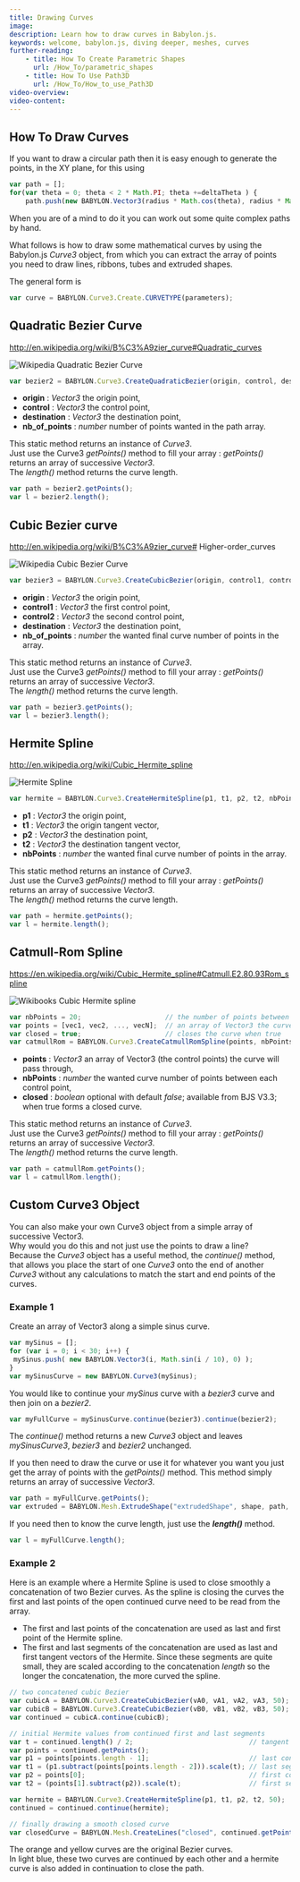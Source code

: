 ```yaml
---
title: Drawing Curves
image: 
description: Learn how to draw curves in Babylon.js.
keywords: welcome, babylon.js, diving deeper, meshes, curves
further-reading:
    - title: How To Create Parametric Shapes
      url: /How_To/parametric_shapes
    - title: How To Use Path3D
      url: /How_To/How_to_use_Path3D
video-overview:
video-content:
---
```


## How To Draw Curves

If you want to draw a circular path then it is easy enough to generate the points, in the XY plane, for this using

```javascript
var path = [];
for(var theta = 0; theta < 2 * Math.PI; theta +=deltaTheta ) {
    path.push(new BABYLON.Vector3(radius * Math.cos(theta), radius * Math.sin(theta), 0));
```

When you are of a mind to do it you can work out some quite complex paths by hand. 

What follows is how to draw some mathematical curves by using the Babylon.js _Curve3_ object, from which you can extract the array of points you need to draw lines, ribbons, tubes and extruded shapes.

The general form is

```javascript
var curve = BABYLON.Curve3.Create.CURVETYPE(parameters);
```

## Quadratic Bezier Curve
http://en.wikipedia.org/wiki/B%C3%A9zier_curve#Quadratic_curves

![Wikipedia Quadratic Bezier Curve](https://upload.wikimedia.org/wikipedia/commons/3/3d/B%C3%A9zier_2_big.gif)

```javascript
var bezier2 = BABYLON.Curve3.CreateQuadraticBezier(origin, control, destination, nb_of_points);
```
* **origin** : _Vector3_ the origin point,
* **control** : _Vector3_ the control point,
* **destination** : _Vector3_ the destination point,
* **nb_of_points** : _number_ number of points wanted in the path array.

This static method returns an instance of _Curve3_.   
Just use the Curve3 _getPoints()_ method to fill your array : _getPoints()_ returns an array of successive _Vector3_.       
The _length()_ method returns the curve length.   
```javascript
var path = bezier2.getPoints();
var l = bezier2.length();
```
<Playground id="#W0XSPA" title="Drawing A Bezier Quadratic Curve" description="Simple example of drawing a bezier quadratic curve." image=""/>

## Cubic Bezier curve
http://en.wikipedia.org/wiki/B%C3%A9zier_curve# Higher-order_curves

![Wikipedia Cubic Bezier Curve](https://upload.wikimedia.org/wikipedia/commons/d/db/B%C3%A9zier_3_big.gif)
```javascript
var bezier3 = BABYLON.Curve3.CreateCubicBezier(origin, control1, control2, destination, nb_of_points)
```
* **origin** : _Vector3_ the origin point,
* **control1** : _Vector3_ the first control point,
* **control2** : _Vector3_ the second control point,
* **destination** : _Vector3_ the destination point,
* **nb_of_points** : _number_ the wanted final curve number of points in the array.

This static method returns an instance of _Curve3_.   
Just use the Curve3 _getPoints()_ method to fill your array : _getPoints()_ returns an array of successive _Vector3_.     
The _length()_ method returns the curve length.    
```javascript
var path = bezier3.getPoints();
var l = bezier3.length();
```

<Playground id="#EY3EW4" title="Drawing A Bezier Cubic Curve" description="Simple example of drawing a bezier cubic curve." image=""/>


## Hermite Spline
http://en.wikipedia.org/wiki/Cubic_Hermite_spline

![Hermite Spline](/img/how_to/Mesh/hermite.jpg)

```javascript
var hermite = BABYLON.Curve3.CreateHermiteSpline(p1, t1, p2, t2, nbPoints);
```
* **p1** : _Vector3_ the origin point,
* **t1** : _Vector3_ the origin tangent vector,
* **p2** : _Vector3_ the destination point,
* **t2** : _Vector3_ the destination tangent vector,
* **nbPoints** : _number_ the wanted final curve number of points in the array.

This static method returns an instance of _Curve3_.    
Just use the Curve3 _getPoints()_ method to fill your array : _getPoints()_ returns an array of successive _Vector3_.      
The _length()_ method returns the curve length.   
```javascript
var path = hermite.getPoints();
var l = hermite.length();
```

<Playground id="#P94GHL" title="Drawing A Hermite Spline" description="Simple example of drawing a Hermite Spline curve." image=""/>

## Catmull-Rom Spline  
https://en.wikipedia.org/wiki/Cubic_Hermite_spline#Catmull.E2.80.93Rom_spline  

![Wikibooks Cubic Hermite spline](https://upload.wikimedia.org/wikipedia/commons/1/1c/Finite_difference_spline_example.png)

```javascript
var nbPoints = 20;                     // the number of points between each Vector3 control points
var points = [vec1, vec2, ..., vecN];  // an array of Vector3 the curve must pass through : the control points
var closed = true;                     // closes the curve when true
var catmullRom = BABYLON.Curve3.CreateCatmullRomSpline(points, nbPoints, closed);
```
* **points** : _Vector3_ an array of Vector3 (the control points) the curve will pass through,
* **nbPoints** : _number_ the wanted curve number of points between each control point,
* **closed** : _boolean_ optional with default _false_; available from BJS V3.3; when true forms a closed curve.

This static method returns an instance of _Curve3_.    
Just use the Curve3 _getPoints()_ method to fill your array : _getPoints()_ returns an array of successive _Vector3_.       
The _length()_ method returns the curve length.   
```javascript
var path = catmullRom.getPoints();
var l = catmullRom.length();
```

<Playground id="#1AU0M4" title="Drawing A Catmull-Rom Spline Open Curve" description="Simple example of drawing a Catmull-Rom Spline Open Curve." image=""/>
<Playground id="#1AU0M4#18" title="Drawing A Catmull-Rom Spline Closed Curve" description="Simple example of drawing a Catmull-Rom Spline Closed Curve." image=""/>

## Custom Curve3 Object
You can also make your own Curve3 object from a simple array of successive Vector3.   
Why would you do this and not just use the points to draw a line?   
Because the _Curve3_ object has a useful method, the  _continue()_ method, that allows you place the start of one _Curve3_ onto the end of another _Curve3_ without any calculations to match the start and end points of the curves.   

### Example 1
Create an array of  Vector3 along a simple sinus curve.  

```javascript
var mySinus = [];
for (var i = 0; i < 30; i++) {
 mySinus.push( new BABYLON.Vector3(i, Math.sin(i / 10), 0) );
}
var mySinusCurve = new BABYLON.Curve3(mySinus);
```

You would like to continue your _mySinus_ curve with a _bezier3_ curve and then join on a _bezier2_. 
 
```javascript
var myFullCurve = mySinusCurve.continue(bezier3).continue(bezier2);
```
The _continue()_ method returns a new _Curve3_ object and leaves _mySinusCurve3_, _bezier3_ and _bezier2_ unchanged.   

If you then need to draw the curve or use it for whatever you want you just get the array of points with the _getPoints()_ method. This method simply returns an array of successive _Vector3_.

```javascript
var path = myFullCurve.getPoints();
var extruded = BABYLON.Mesh.ExtrudeShape("extrudedShape", shape, path, 1, 0, scene);
```

If you need then to know the curve length, just use the _**length()**_ method.    
```javascript
var l = myFullCurve.length();
```

<Playground id="#00JR7Z" title="Joining Curves" description="Simple example of joining curves." image=""/>

### Example 2
Here is an example where a Hermite Spline is used to close smoothly a concatenation of two Bezier curves. As the spline is closing the curves the first and last points of the open continued curve need to be read from the array.  

* The first and last points of the concatenation are used as last and first point of the Hermite spline.  
* The first and last segments of the concatenation are used as last and first tangent vectors of the Hermite. Since these segments are quite small, they are scaled according to the concatenation _length_ so the longer the concatenation, the more curved the spline.   

```javascript
// two concatened cubic Bezier
var cubicA = BABYLON.Curve3.CreateCubicBezier(vA0, vA1, vA2, vA3, 50);
var cubicB = BABYLON.Curve3.CreateCubicBezier(vB0, vB1, vB2, vB3, 50);
var continued = cubicA.continue(cubicB);

// initial Hermite values from continued first and last segments
var t = continued.length() / 2;                             // tangent scale factor
var points = continued.getPoints();
var p1 = points[points.length - 1];                         // last continued point = first hermite point
var t1 = (p1.subtract(points[points.length - 2])).scale(t); // last segment scaled = hermite tangent t1
var p2 = points[0];                                         // first continued point = last hermite point
var t2 = (points[1].subtract(p2)).scale(t);                 // first segment scaled = hermite tangent t2

var hermite = BABYLON.Curve3.CreateHermiteSpline(p1, t1, p2, t2, 50);
continued = continued.continue(hermite);

// finally drawing a smooth closed curve
var closedCurve = BABYLON.Mesh.CreateLines("closed", continued.getPoints(), scene);
```

<Playground id="#2GCEVH" title="Closed Joined Curves" description="Simple example of closed joined curves." image=""/>

The orange and yellow curves are the original Bezier curves.   
In light blue, these two curves are continued by each other and a hermite curve is also added in continuation to close the path.   